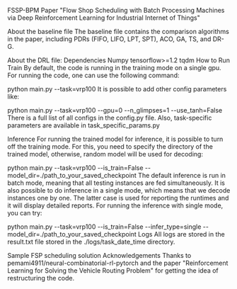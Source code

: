 FSSP-BPM
Paper "Flow Shop Scheduling with Batch Processing Machines via Deep Reinforcement Learning for Industrial Internet of Things"

About the baseline file
The baseline file contains the comparison algorithms in the paper, including PDRs (FIFO, LIFO, LPT, SPT), ACO, GA, TS, and DR-G.

About the DRL file:
Dependencies
Numpy
tensorflow>=1.2
tqdm
How to Run
Train
By default, the code is running in the training mode on a single gpu. For running the code, one can use the following command:

python main.py --task=vrp100
It is possible to add other config parameters like:

python main.py --task=vrp100 --gpu=0 --n_glimpses=1 --use_tanh=False 
There is a full list of all configs in the config.py file. Also, task-specific parameters are available in task_specific_params.py

Inference
For running the trained model for inference, it is possible to turn off the training mode. For this, you need to specify the directory of the trained model, otherwise, random model will be used for decoding:

python main.py --task=vrp100 --is_train=False --model_dir=./path_to_your_saved_checkpoint
The default inference is run in batch mode, meaning that all testing instances are fed simultaneously. It is also possible to do inference in a single mode, which means that we decode instances one by one. The latter case is used for reporting the runtimes and it will display detailed reports. For running the inference with single mode, you can try:

python main.py --task=vrp100 --is_train=False --infer_type=single --model_dir=./path_to_your_saved_checkpoint
Logs
All logs are stored in the result.txt file stored in the ./logs/task_date_time directory.

Sample FSP scheduling solution
Acknowledgements
Thanks to pemami4911/neural-combinatorial-rl-pytorch and the paper "Reinforcement Learning for Solving the Vehicle Routing Problem" for getting the idea of restructuring the code.
